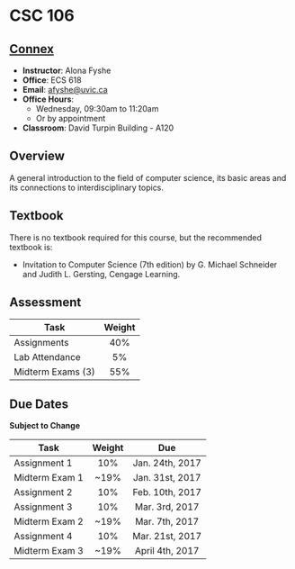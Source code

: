 # CSC 106

## [Connex](https://connex.csc.uvic.ca/portal/site/9aacf750-2e16-4abd-8072-bf2f4072dfa6/)

* __Instructor__: Alona Fyshe
* __Office__: ECS 618
* __Email__: [afyshe@uvic.ca](mailto:afyshe@uvic.ca)
* __Office Hours__:
    * Wednesday, 09:30am to 11:20am	
    * Or by appointment
* __Classroom__: David Turpin Building - A120

## Overview

A general introduction to the field of computer science, its basic areas and its connections to interdisciplinary topics.

## Textbook

There is no textbook required for this course, but the recommended textbook is: 

* Invitation to Computer Science (7th edition) by G. Michael Schneider and Judith L. Gersting, Cengage Learning.


## Assessment

| Task                | Weight |
|---------------------|:------:|
| Assignments         |   40%  |
| Lab Attendance      |   5%   |
| Midterm Exams (3)   |   55%  |

## Due Dates
**Subject to Change**

| Task                | Weight | Due                          |
|---------------------|:------:|:----------------------------:|
| Assignment 1        |   10%  |              Jan. 24th, 2017 |   
| Midterm Exam 1      |  ~19%  |              Jan. 31st, 2017 |
| Assignment 2        |   10%  |              Feb. 10th, 2017 | 
| Assignment 3        |   10%  |               Mar. 3rd, 2017 | 
| Midterm Exam 2      |  ~19%  |               Mar. 7th, 2017 |
| Assignment 4        |   10%  |              Mar. 21st, 2017 |
| Midterm Exam 3      |  ~19%  |              April 4th, 2017 | 